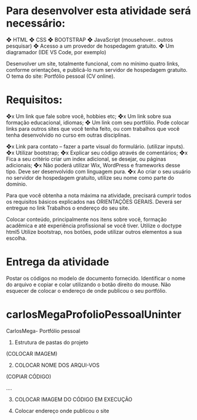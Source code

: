 # Para desenvolver esta atividade será necessário:
❖ HTML
❖ CSS
❖ BOOTSTRAP
❖ JavaScript (mousehover.. outros pesquisar)
❖ Acesso a um provedor de hospedagem gratuito. ❖ Um diagramador (IDE VS Code, por exemplo)

Desenvolver um site, totalmente funcional, com no mínimo quatro links, conforme orientações, e publicá-lo num servidor de hospedagem gratuito.
O tema do site: Portfólio pessoal (CV online).

# Requisitos:
❖x Um link que fale sobre você, hobbies etc;
❖x Um link sobre sua formação educacional, idiomas;
❖ Um link com seu portfólio. Pode colocar links para outros sites que você
tenha feito, ou com trabalhos que você tenha desenvolvido no curso em outras disciplinas.

❖x Link para contato – fazer a parte visual do formulário. (utilizar inputs).
❖x Utilizar bootstrap;
❖x Explicar seu código através de comentários;
❖x Fica a seu critério criar um index adicional, se desejar, ou páginas
adicionais;
❖x Não poderá utilizar Wix, WordPress e frameworks desse tipo. Deve ser
desenvolvido com linguagem pura.
❖x Ao criar o seu usuário no servidor de hospedagem gratuito, utilize seu nome como parte do domínio.
    
Para que você obtenha a nota máxima na atividade, precisará cumprir todos os requisitos básicos explicados nas ORIENTAÇÕES GERAIS.
Deverá ser entregue no link Trabalhos o endereço do seu site.

Colocar conteúdo, principalmente nos itens sobre você, formação acadêmica e até experiência profissional se você tiver.
Utilize o doctype html5
Utilize bootstrap, nos botões, pode utilizar outros elementos a sua escolha.

# Entrega da atividade
Postar os códigos no modelo de documento fornecido. Identificar o nome do arquivo e copiar e colar utilizando o botão direito do mouse. Não esquecer de colocar o endereço de onde publicou o seu portfólio.

# carlosMegaProfolioPessoalUninter
 CarlosMega- Portfólio pessoal

1. Estrutura de pastas do projeto

(COLOCAR IMAGEM)

2. COLOCAR NOME DOS ARQUI-VOS

(COPIAR CÓDIGO)

....

3. COLOCAR IMAGEM DO CÓDIGO EM EXECUÇÃO

4. Colocar endereço onde publicou o site